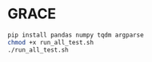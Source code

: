 # GRACE

```bash
pip install pandas numpy tqdm argparse
chmod +x run_all_test.sh
./run_all_test.sh
```